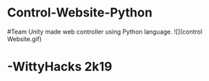 # Control-Website-Python

#Team Unity made web controller using Python language.
![](control Website.gif)
# -WittyHacks 2k19
